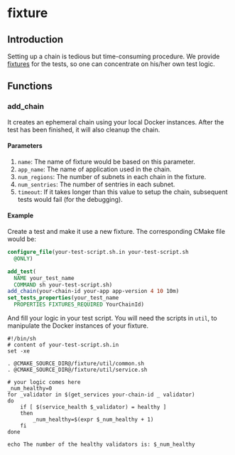 # fixture

## Introduction

Setting up a chain is tedious but time-consuming procedure. We provide
[fixtures](https://cmake.org/cmake/help/latest/prop_test/FIXTURES_REQUIRED.html)
for the tests, so one can concentrate on his/her own test logic.

## Functions

### add_chain

It creates an ephemeral chain using your local Docker instances. After the test
has been finished, it will also cleanup the chain.

#### Parameters

1. `name`: The name of fixture would be based on this parameter.
2. `app_name`: The name of application used in the chain.
3. `num_regions`: The number of subnets in each chain in the fixture.
4. `num_sentries`: The number of sentries in each subnet.
5. `timeout`: If it takes longer than this value to setup the chain,
subsequent tests would fail (for the debugging).

#### Example

Create a test and make it use a new fixture. The corresponding CMake file would
be:

``` cmake
configure_file(your-test-script.sh.in your-test-script.sh
  @ONLY)

add_test(
  NAME your_test_name
  COMMAND sh your-test-script.sh)
add_chain(your-chain-id your-app app-version 4 10 10m)
set_tests_properties(your_test_name
  PROPERTIES FIXTURES_REQUIRED YourChainId)
```

And fill your logic in your test script. You will need the scripts in `util`,
to manipulate the Docker instances of your fixture.

``` shell
#!/bin/sh
# content of your-test-script.sh.in
set -xe

. @CMAKE_SOURCE_DIR@/fixture/util/common.sh
. @CMAKE_SOURCE_DIR@/fixture/util/service.sh

# your logic comes here
_num_healthy=0
for _validator in $(get_services your-chain-id _ validator)
do
	if [ $(service_health $_validator) = healthy ]
	then
		_num_healthy=$(expr $_num_healthy + 1)
	fi
done

echo The number of the healthy validators is: $_num_healthy

```
